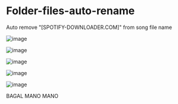 # Folder-files-auto-rename
Auto remove "[SPOTIFY-DOWNLOADER.COM]" from song file name

![image](https://github.com/owenlim225/Folder-files-auto-rename/assets/87555304/8d93f5c8-0e49-41ac-9f28-99c31d6206a7)

![image](https://github.com/owenlim225/Folder-files-auto-rename/assets/87555304/a50aab5e-e1c8-4ad3-ae11-69e6ea12144d)

![image](https://github.com/owenlim225/Folder-files-auto-rename/assets/87555304/dc5ac0d3-feda-4ce1-9e96-fde2ca56932f)

![image](https://github.com/owenlim225/Folder-files-auto-rename/assets/87555304/0342f6ed-f480-4d5a-af4a-a4d89920a0ac)

![image](https://github.com/owenlim225/Folder-files-auto-rename/assets/87555304/c5b9e434-7653-445b-84e3-61b477e09b90)


BAGAL MANO MANO
